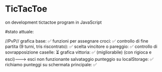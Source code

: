 # TicTacToe


on development tictactoe program in JavaScript




#stato attuale:


//PvP//
grafica base: ✅
funzioni per assegnare croci: ✅
controllo di fine partita (9 turni, tris riscontrato): ✅
scelta vincitore o pareggio: ✅ 
controllo di sovrapposizione caselle: ⏳
grafica vittoria: ✅ (migliorabile) (con rigioca e esci)---> esci non funzionante
salvataggio punteggio su localStorage: ✅
richiamo punteggi su schermata principale: ✅


